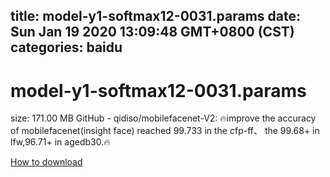 
title: model-y1-softmax12-0031.params
date: Sun Jan 19 2020 13:09:48 GMT+0800 (CST)    
categories: baidu
---

# model-y1-softmax12-0031.params
size: 171.00 MB
 GitHub - qidiso/mobilefacenet-V2: 🔥improve the accuracy of mobilefacenet(insight face) reached 99.733 in the cfp-ff、 the 99.68+ in lfw,96.71+ in agedb30.🔥
 

[How to download](https://bpcam.bemobtrk.com/go/2ceec3aa-1ca2-46d6-b9ff-aaa5c184517c?jno=999)